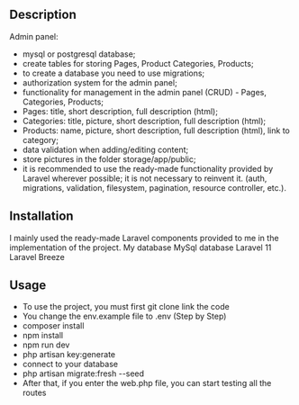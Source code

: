 ## Description
Admin panel:
- mysql or postgresql database;
- create tables for storing Pages, Product Categories, Products;
- to create a database you need to use migrations;
- authorization system for the admin panel;
- functionality for management in the admin panel (CRUD) - Pages, Categories, Products;
- Pages: title, short description, full description (html);
- Categories: title, picture, short description, full description (html);
- Products: name, picture, short description, full description (html), link to category;
- data validation when adding/editing content;
- store pictures in the folder storage/app/public;
- it is recommended to use the ready-made functionality provided by Laravel wherever possible; it is not necessary to reinvent it. (auth, migrations, validation, filesystem, pagination, resource controller, etc.).

## Installation

I mainly used the ready-made Laravel components provided to me in the implementation of the project.
My database MySql database
Laravel 11
Laravel Breeze

## Usage

- To use the project, you must first git clone link the code
- You change the env.example file to .env  (Step by Step)
- composer install
- npm install 
- npm run dev 
- php artisan key:generate
- connect to your database
- php artisan migrate:fresh --seed 
- After that, if you enter the web.php file, you can start testing all the routes


